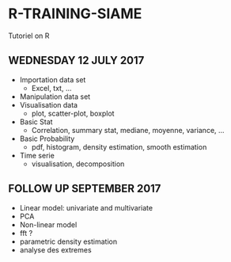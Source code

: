 # R-TRAINING-SIAME
Tutoriel on R 

## WEDNESDAY 12 JULY 2017 

- Importation data set 
    - Excel, txt, ...
- Manipulation data set
- Visualisation data 
    - plot, scatter-plot, boxplot
- Basic Stat
    - Correlation, summary stat, mediane, moyenne, variance, ...
- Basic Probability
    - pdf, histogram, density estimation, smooth estimation
- Time serie
    - visualisation, decomposition

## FOLLOW UP SEPTEMBER 2017

- Linear model: univariate and multivariate
- PCA
- Non-linear model
- fft ?
- parametric density estimation
- analyse des extremes 
